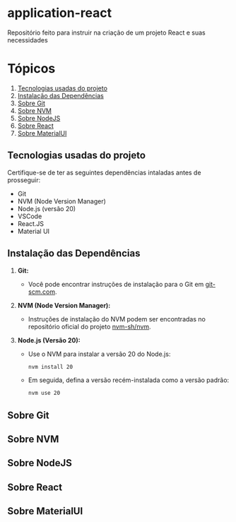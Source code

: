 # application-react
Repositório feito para instruir na criação de um projeto React e suas necessidades

# Tópicos
1. [Tecnologias usadas do projeto](#tecnologias-usadas-do-projeto)
2. [Instalação das Dependências](#instalação-das-dependências)
3. [Sobre Git](#sobre-git)
4. [Sobre NVM](#sobre-nvm)
5. [Sobre NodeJS](#sobre-nodejs)
6. [Sobre React](#sobre-react)
7. [Sobre MaterialUI](#sobre-materialui)


## Tecnologias usadas do projeto
Certifique-se de ter as seguintes dependências intaladas antes de prosseguir:

- Git
- NVM (Node Version Manager)
- Node.js (versão 20)
- VSCode
- React.JS
- Material UI

## Instalação das Dependências

1. **Git:**
   - Você pode encontrar instruções de instalação para o Git em [git-scm.com](https://git-scm.com/).

2. **NVM (Node Version Manager):**
   - Instruções de instalação do NVM podem ser encontradas no repositório oficial do projeto [nvm-sh/nvm](https://github.com/coreybutler/nvm-windows/releases).

3. **Node.js (Versão 20):**
   - Use o NVM para instalar a versão 20 do Node.js:
     ```bash
     nvm install 20
     ```
   - Em seguida, defina a versão recém-instalada como a versão padrão:
     ```bash
     nvm use 20
     ```

## Sobre Git

## Sobre NVM

## Sobre NodeJS

## Sobre React

## Sobre MaterialUI
